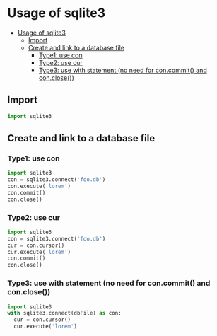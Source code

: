 # Usage of sqlite3

<!-- TOC -->

- [Usage of sqlite3](#usage-of-sqlite3)
  - [Import](#import)
  - [Create and link to a database file](#create-and-link-to-a-database-file)
    - [Type1: use con](#type1--use-con)
    - [Type2: use cur](#type2--use-cur)
    - [Type3: use with statement (no need for con.commit() and con.close())](#type3--use-with-statement-no-need-for-concommit-and-conclose)

<!-- /TOC -->
## Import

```py
import sqlite3
```  

## Create and link to a database file
### Type1: use con
```py
import sqlite3
con = sqlite3.connect('foo.db')
con.execute('lorem')
con.commit()
con.close()
```

### Type2: use cur
```py
import sqlite3
con = sqlite3.connect('foo.db')
cur = con.cursor()
cur.execute('lorem')
con.commit()
con.close()
```

### Type3: use with statement (no need for con.commit() and con.close())
```py
import sqlite3
with sqlite3.connect(dbFile) as con:
  cur = con.cursor()
  cur.execute('lorem')
``` 